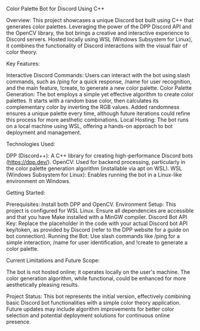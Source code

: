 Color Palette Bot for Discord Using C++

Overview:
This project showcases a unique Discord bot built using C++ that generates color palettes. Leveraging the power of the DPP Discord API and the OpenCV library, the bot brings a creative and interactive experience to Discord servers. Hosted locally using WSL (Windows Subsystem for Linux), it combines the functionality of Discord interactions with the visual flair of color theory.

Key Features:
    
Interactive Discord Commands: Users can interact with the bot using slash commands, such as /ping for a quick response, /name for user recognition, and the main feature, !create, to generate a new color palette.
    Color Palette Generation: The bot employs a simple yet effective algorithm to create color palettes. It starts with a random base color, then calculates its complementary color by inverting the RGB values. Added              randomness ensures a unique palette every time, although future iterations could refine this process for more aesthetic combinations.
    Local Hosting: The bot runs on a local machine using WSL, offering a hands-on approach to bot deployment and management.

Technologies Used:
   
DPP (Discord++): A C++ library for creating high-performance Discord bots (https://dpp.dev/).
    OpenCV: Used for backend processing, particularly in the color palette generation algorithm (installable via apt on WSL).
    WSL (Windows Subsystem for Linux): Enables running the bot in a Linux-like environment on Windows.

Getting Started:
    
Prerequisites: Install both DPP and OpenCV.
    Environment Setup: This project is configured for WSL Linux. Ensure all dependencies are accessible and that you have Make installed with a MinGW compiler.
    Discord Bot API Key: Replace the placeholder in the code with your actual Discord bot API key/token, as provided by Discord (refer to the DPP website for a guide on bot connection).
    Running the Bot: Use slash commands like /ping for a simple interaction, /name for user identification, and !create to generate a color palette.

Current Limitations and Future Scope:
   
The bot is not hosted online; it operates locally on the user's machine.
    The color generation algorithm, while functional, could be enhanced for more aesthetically pleasing results.

Project Status:
This bot represents the initial version, effectively combining basic Discord bot functionalities with a simple color theory application. Future updates may include algorithm improvements for better color selection and potential deployment solutions for continuous online presence.
